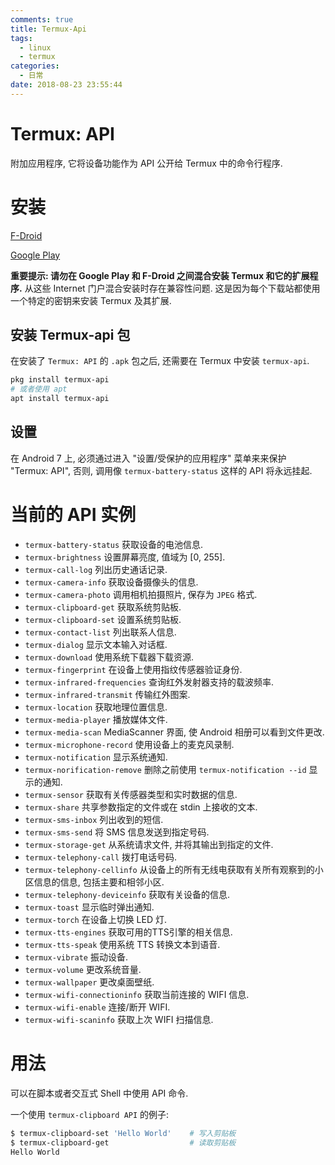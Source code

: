 ```yaml
---
comments: true
title: Termux-Api
tags:
  - linux
  - termux
categories:
  - 日常
date: 2018-08-23 23:55:44
---
```


# Termux: API

附加应用程序, 它将设备功能作为 API 公开给 Termux 中的命令行程序.

# 安装

[F-Droid](https://f-droid.org/packages/com.termux.api/)

[Google Play](https://play.google.com/store/apps/details?id=com.termux.api)

**重要提示: 请勿在 Google Play 和 F-Droid 之间混合安装 Termux 和它的扩展程序.**  从这些 Internet 门户混合安装时存在兼容性问题. 这是因为每个下载站都使用一个特定的密钥来安装 Termux 及其扩展.

## 安装 Termux-api 包

在安装了 `Termux: API` 的 `.apk` 包之后, 还需要在 Termux 中安装 `termux-api`.

```sh
pkg install termux-api
# 或者使用 apt
apt install termux-api
```

## 设置

在 Android 7 上, 必须通过进入 "设置/受保护的应用程序" 菜单来来保护 "Termux: API", 否则, 调用像 `termux-battery-status` 这样的 API 将永远挂起.

# 当前的 API 实例

- `termux-battery-status`               获取设备的电池信息.
- `termux-brightness`                   设置屏幕亮度, 值域为 [0, 255].
- `termux-call-log`                     列出历史通话记录.
- `termux-camera-info`                  获取设备摄像头的信息.
- `termux-camera-photo`                 调用相机拍摄照片, 保存为 `JPEG` 格式.
- `termux-clipboard-get`                获取系统剪贴板.
- `termux-clipboard-set`                设置系统剪贴板.
- `termux-contact-list`                 列出联系人信息.
- `termux-dialog`                       显示文本输入对话框.
- `termux-download`                     使用系统下载器下载资源.
- `termux-fingerprint`                  在设备上使用指纹传感器验证身份.
- `termux-infrared-frequencies`         查询红外发射器支持的载波频率.
- `termux-infrared-transmit`            传输红外图案.
- `termux-location`                     获取地理位置信息.
- `termux-media-player`                 播放媒体文件.
- `termux-media-scan`                   MediaScanner 界面, 使 Android 相册可以看到文件更改.
- `termux-microphone-record`            使用设备上的麦克风录制.
- `termux-notification`                 显示系统通知.
- `termux-norification-remove`          删除之前使用 `termux-notification --id` 显示的通知.
- `termux-sensor`                       获取有关传感器类型和实时数据的信息.
- `termux-share`                        共享参数指定的文件或在 stdin 上接收的文本.
- `termux-sms-inbox`                    列出收到的短信.
- `termux-sms-send`                     将 SMS 信息发送到指定号码.
- `termux-storage-get`                  从系统请求文件, 并将其输出到指定的文件.
- `termux-telephony-call`               拨打电话号码.
- `termux-telephony-cellinfo`           从设备上的所有无线电获取有关所有观察到的小区信息的信息, 包括主要和相邻小区.
- `termux-telephony-deviceinfo`         获取有关设备的信息.
- `termux-toast`                        显示临时弹出通知.
- `termux-torch`                        在设备上切换 LED 灯.
- `termux-tts-engines`                  获取可用的TTS引擎的相关信息.
- `termux-tts-speak`                    使用系统 TTS 转换文本到语音.
- `termux-vibrate`                      振动设备.
- `termux-volume`                       更改系统音量.
- `termux-wallpaper`                    更改桌面壁纸.
- `termux-wifi-connectioninfo`          获取当前连接的 WIFI 信息.
- `termux-wifi-enable`                  连接/断开 WIFI.
- `termux-wifi-scaninfo`                获取上次 WIFI 扫描信息.

# 用法

可以在脚本或者交互式 Shell 中使用 API 命令.

一个使用 `termux-clipboard API` 的例子:

```sh
$ termux-clipboard-set 'Hello World'    # 写入剪贴板
$ termux-clipboard-get                  # 读取剪贴板
Hello World
```
